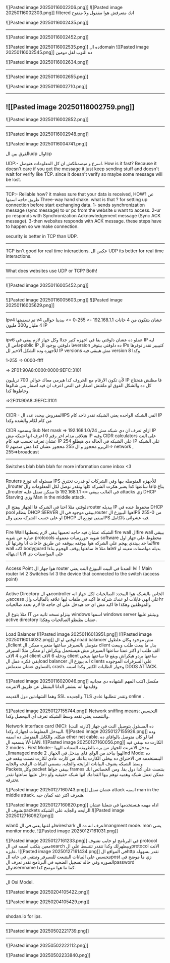 ![[Pasted image 20250116002206.png]]
![[Pasted image 20250116002303.png]]
filtered 
انك متعرفش هوا مقفول ولا مفتوح 

![[Pasted image 20250116002435.png]]

-------------------------------------------------------------------


![[Pasted image 20250116002452.png]]

![[Pasted image 20250116002535.png]]
ده الdomain 
![[Pasted image 20250116002545.png]]
ده التوب لفل دومين

![[Pasted image 20250116002634.png]]

-------------------------------------------------------------------------------

![[Pasted image 20250116002655.png]]

![[Pasted image 20250116002710.png]]

-------------------------------------------------------------------------------

![[Pasted image 20250116002759.png]]
-------------------------------------------------------------------


![[Pasted image 20250116002852.png]]

-------------------------------------------------------------------------------
![[Pasted image 20250116002948.png]]

![[Pasted image 20250116004741.png]]

الفرق بين الudp والtcp 

UDP:-
اسرع و ميضمنلكش ان كل المعلومات هتوصل.
How is it fast?
Because it doesn't care if you get the message it just keep sending stuff and doesn't wait for verify like TCP.
since it doesn't verify so maybe some message will be lost. 

-------------------------------------------------------------------------------
 TCP:-
 Reliable how?
 it makes sure that your data is received, HOW?
 عن طريق حاجه اسمها Three-way hand shake.
 what is that ?
 for setting up connection before start exchanging data.
 1- sends synchronization message (sync message) to ur pc from the website u want to access.
 2-ur pc responds with Synchronization Acknowledgement message (Sync ACK message).
 3-then websites responds with ACK message.
 these steps have to happen so we make connection.

security is better in TCP than UDP.

-------------------------------------------------------------------------------

TCP isn't good for real time interactions.
عكس ال
UDP its better for real time interactions.

-------------------------------------------------------------------------------
What does websites use UDP or TCP?
Both!

-------------------------------------------------------------------------------
 
![[Pasted image 20250116005452.png]]

-------------------------------------------------------------------------------
![[Pasted image 20250116005603.png]]
![[Pasted image 20250116005629.png]]


-------------------------------------------------------------------------------
Ipv4
تم تسميتها v4 عشان بتتكون من 4 خانات 192.168.1.1 -> 255-0 => بيدينا حوالي 4 مليار و300 مليون IP


-------------------------------------------------------------------------------
ipv6
عملو ده عشان دلوقتي بقا في اجهزه كتير جداا وكل جهاز لازم يبقي في IP ليه خاص الpublic IP
فا دلوقتي بوجود الversion ده دلوقتي بيتوفر IPs كتيييير نقدر نوفرها للأجهزه
وده الشكل الاخير لل IP versions مش هيبقي فيه version 8 وكدا

1-255 => 0000-ffff

=> 2F01:90A8:0000:0000:9EFC:3101

لأن تكون الارقام مع الحروف كدا هيرمي معاك حوالي 700 تريليون IP فا مظنش هنحتاج كل ده 
 والشكل الفوق لو ملقتش اصفار في النص اعرف ان فيه اصفار بس شالوها وحاطوها كدا.

=>2F01:90A8::9EFC:3101


-------------------------------------------------------------------------------

CIDR:-
المفروض بيحدد عدد الIPS الفي الشبكه الواحده يعني الشبكه تقدر تاخد كام IP من كام لكام والشده وكدا 

CIDR 
بيسموه
Sub Net mask => 192.168.1.0/24
ازاي تعرف ان دي شبكه مش IP هتلاقي مدام اخر رقم 0 اعرف انها شبكه مش IP
وفيه CIDR calculators علي النت عشان تعرف تحسب فيه كام IP علي الشبكه 
في الحاله دي هيطلع 254 IP علي الشبكه 
الزيرو محجوز و ال 255 محجوز عشان كدا مش ضمنهم
0=> network , 255=>broadcast

-------------------------------------------------------------------------------

Switches
blah blah blah
for more information come inbox <3

-------------------------------------------------------------------------------
Routers 
مسئوله انه توزع IPS للأجهزه المتوصله بيها 
وفي الشركات لو قدرت تخترق الrouter فا ساعتها كدا يعتبر هكرت الشركه كلها وتقدر توصل لكل المعلومات
والIp بتاع الrouter في الغالب بيبقي => 192.168.1.1 
فا ممكن تعمل عليه attacks زي DHCP Starving وزي Man in the middle attack.

دلوقتي مثلا احنا في الشركه فا الجهاز بيفتح الrouter بيديله IP محفوظ عنده في DHCP pool بنظام
DHCP SERVER 
بيبقي موجود في الrouter هوا البيوزع الIPS من 0-255 او علي حسب الشركه يعني 
وال DHCP بيبقي توزيع الIPS فيه عشوائي بالكامل.

-------------------------------------------------------------------------------
Fire Wall 
الشبكه عشان فيه حاجه تحميها يبقي لازم يتحطلها fire wall 
الfire wall بيبقي عباره عن شويه protocols شويه خورزميات معموله software محطوط علي جهاز 
اول لما حد بيبتدي يهجم علي الشركه هوا بيوقفه 
بيوقفه عن طريق حاجات انا وفرتها للfire wall اكنه bodyguard 
بديله مواصفات معينه لو لاقاها مثلا فا ساعتها يوقف الهجوم بناءا علي المواصفات دي الانا اديتهاله

-------------------------------------------------------------------------------
Access Point
هوا جهاز ال router العندنا في البيت 
البيوزع النت يعني 
lvl 1 Main router
lvl 2 Switches 
lvl 3 the device that connected to the switch (access point)

-------------------------------------------------------------------------------
Active Directory 
هو الcontroller الخاص بالشبكه
هوا البيحدد الصالحيات لكل جهاز انه يaccess علي انهي فايلات لو عندك شركه فا اكيد في ملفات ليها علاقه بالماليات والhr والموظفين وهكذا فا اكيد مش اي حد هيدخل علي اي حاجه فا لازم تحدد صالحيات

مثلا بتوع ال IT بينزلو نسخه تانيه من windows اسمها windows server وبيثبتو عليها active directory عشان يظبطو الصالحيات وهكذا.

-------------------------------------------------------------------------------
Load Balancer
![[Pasted image 20250116013951.png]]
![[Pasted image 20250116014032.png]]
دلوقتي لو الload balancer مش موجود وكان علطول الclient متوصل بالسيرفر ساعتها منغيره ممكن ال client بدل ما يبعت طلب ويبعت الف طلب او اكتر عمتا  ساعتها السيرفر مش هيستحمل ويكراش
او ممكن مثلا السيرفر اخره 4 الاف client ودخله 6 الاف client ساعتها بردو هيكراش ويقع 
فا ساعتها بتيجي بقي فكره عمل الload balancer انه بيوزع ال clients علي السرفرات الموجوده بالتساوي عشان متعملش crash.
وحوار الطلبات الكتير وكدا اسمه DDOS ATTACK.

-------------------------------------------------------------------------------
![[Pasted image 20250116020046.png]]
 مكسل اكتب المهم الشهاده دي مجانيه وفايدتها انه بتشفر الداتا البتتنقل عن طريق الانترنت 

وهما الشهادتين دول القديمه SSL والجديده TLS وتقدر تتطلبها عادي online .

-------------------------------------------------------------------------------
![[Pasted image 20250127155744.png]]
Network sniffing means:
التجسس والتنصت يعني تقعد وسط الشبكه تعرف اي البيحصل وكدا.

Network interface  card (NIC):
ده المسئول بتوصيل النت في جهاز (كارته النت) البيدخل المعلومات لجهازك وكدا.
![[Pasted image 20250127155926.png]]
وده شكله. والكابل المتوصل ده اسمه ether net cable.
اما لو كان متوصل بالوافاي ده بنسميه ال W-LAN.
![[Pasted image 20250127160056.png]]
الكارت ده بيبقي فيه 2 modes .
First Mode:-
بيدخل الانترنت للجهاز من بره بالطريقه المعتاده الهوا الmanaged mode الهوا بياخد من الواي فاي بيدخل في الجهاز.
2nd Mode:
ده البنستخدمه في الاختراق ده بيخلي الكارت بتاعك من كارت عادي لكارت تصنت بيقعد في وسط الشبكه
يشوف البيانات الرايحه والجايه.
بنسمي البيانات الرايحه والجايه Packets,وكل packet بيبقي جواها frames بنتصت علي كدا دول بقا.
ومن الخصائص انك ممكن تعمل شبكه وهميه توهم بيها القدامك انها شبكه حقيقيه ولو دخل عليها ساعتها تقدر تخترقه.

![[Pasted image 20250127160743.png]]
عشان نعمل attack اسمه man in the middle attack. هنعرف اكتر عنه كمان حبه.

![[Pasted image 20250127160820.png]]
اداه مهمه هنستخدمها في شغلنا عشان نشوف الpackets الرايحه والجايه علي الشبكه.![[Pasted image 20250127160927.png]]

wlan0 
لو لقتها يعني في الwireshark اعرف انه ده الmangment mode.
mon
يعني monitor mode.
![[Pasted image 20250127161031.png]]

![[Pasted image 20250127161233.png]]
في البرنامج لو  حابب تشوف protocol معين بتكتب اسمه في الsearch وبيظهرلك وكدا تتقدر تتنسط علي الprotocol الانت عايزه.
![[Pasted image 20250127161434.png]]
في المواقع الhttp تقدر بسهوله تتجسس علي البيانات البتتبعت للسيرفر وتبتقي في خانه الpost زي ما موضح في الصوره وفي حاله تسجيل الضحيه في البرنامج تقدر تعرف الpassword والusernname كما ما هوا موضح كدا.

-------------------------------------------------------------------------------
ال Osi Model.

![[Pasted image 20250204105422.png]]

![[Pasted image 20250204105429.png]]



-------------------------------------------------------------------------------
shodan.io for ips.


-------------------------------------------------------------------------------


![[Pasted image 20250502221739.png]]

-------------------------------------------------------------------------------
![[Pasted image 20250502222112.png]]

![[Pasted image 20250502233840.png]]